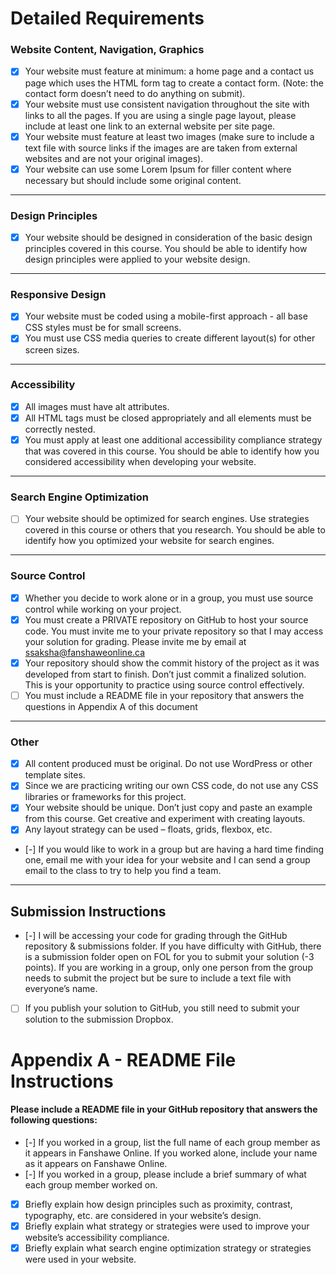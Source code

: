 # Detailed Requirements
### Website Content, Navigation, Graphics
- [x] Your website must feature at minimum: a home page and a contact us page which uses the HTML form tag to create a contact form. (Note: the contact form doesn’t need to do anything on submit).
- [x] Your website must use consistent navigation throughout the site with links to all the pages. If you are using a single page layout, please include at least one link to an external website per site page.
- [x] Your website must feature at least two images (make sure to include a text file with source links if the images are are taken from external websites and are not your original images).
- [x] Your website can use some Lorem Ipsum for filler content where necessary but should include some original content.
---
### Design Principles
- [x] Your website should be designed in consideration of the basic design principles covered in this course. You should be able to identify how design principles were applied to your website design.
---
### Responsive Design
- [x] Your website must be coded using a mobile-first approach - all base CSS styles must be for small screens.
- [x] You must use CSS media queries to create different layout(s) for other screen sizes.
---
### Accessibility
- [x] All images must have alt attributes.
- [x] All HTML tags must be closed appropriately and all elements must be correctly nested.
- [x] You must apply at least one additional accessibility compliance strategy that was covered in this course. You should be able to identify how you considered accessibility when developing your website.
---
### Search Engine Optimization
- [ ] Your website should be optimized for search engines. Use strategies covered in this course or others that you research. You should be able to identify how you optimized your website for search engines.
---
### Source Control
- [x] Whether you decide to work alone or in a group, you must use source control while working on your project.
- [x] You must create a PRIVATE repository on GitHub to host your source code. You must invite me to your private repository so that I may access your solution for grading. Please invite me by email at ssaksha@fanshaweonline.ca
- [x] Your repository should show the commit history of the project as it was developed from start to finish. Don’t just commit a finalized solution. This is your opportunity to practice using source control effectively.
- [ ] You must include a README file in your repository that answers the questions in Appendix A of this document
---
### Other
- [x] All content produced must be original. Do not use WordPress or other template sites.
- [x] Since we are practicing writing our own CSS code, do not use any CSS libraries or frameworks for this project.
- [x] Your website should be unique. Don’t just copy and paste an example from this course. Get creative and experiment with creating layouts.
- [x] Any layout strategy can be used – floats, grids, flexbox, etc.
- [-] If you would like to work in a group but are having a hard time finding one, email me with your idea for your website and I can send a group email to the class to try to help you find a team.
---
## Submission Instructions
- [-] I will be accessing your code for grading through the GitHub repository & submissions folder. If you have
difficulty with GitHub, there is a submission folder open on FOL for you to submit your solution (-3 points). If you
are working in a group, only one person from the group needs to submit the project but be sure to include a text
file with everyone’s name.
- [ ] If you publish your solution to GitHub, you still need to submit your solution to the submission Dropbox.
# Appendix A - README File Instructions
#### Please include a README file in your GitHub repository that answers the following questions:
- [-] If you worked in a group, list the full name of each group member as it appears in Fanshawe Online. If you worked alone, include your name as it appears on Fanshawe Online.
- [-] If you worked in a group, please include a brief summary of what each group member worked on.
- [x] Briefly explain how design principles such as proximity, contrast, typography, etc. are considered in your website’s design.
- [x] Briefly explain what strategy or strategies were used to improve your website’s accessibility compliance.
- [x] Briefly explain what search engine optimization strategy or strategies were used in your website.